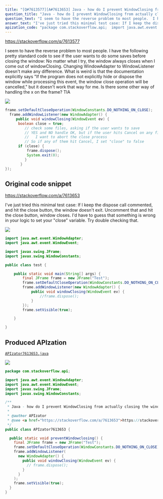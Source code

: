 ```yaml
---
title: "[Q#7613577][A#7613653] Java - how do I prevent WindowClosing from actually closing the window"
question_title: "Java - how do I prevent WindowClosing from actually closing the window"
question_text: "I seem to have the reverse problem to most people.  I have the following pretty standard code to see if the user wants to do some saves before closing the window: No matter what I try, the window always closes when I come out of windowClosing.  Changing WindowAdapter to WindowListener doesn't make any difference.  What is weird is that the documentation explicitly says \"If the program does not explicitly hide or dispose the window while processing this event, the window close operation will be cancelled,\" but it doesn't work that way for me. Is there some other way of handling the x on the frame?  TIA"
answer_text: "I've just tried this minimal test case: If I keep the dispose call commented, and hit the close button, the window doesn't exit. Uncomment that and hit the close button, window closes. I'd have to guess that something is wrong in your logic to set your \"close\" variable. Try double checking that."
apization_code: "package com.stackoverflow.api;  import java.awt.event.WindowAdapter; import java.awt.event.WindowEvent; import javax.swing.JFrame; import javax.swing.WindowConstants;  /**  * Java - how do I prevent WindowClosing from actually closing the window  *  * @author APIzator  * @see <a href=\"https://stackoverflow.com/a/7613653\">https://stackoverflow.com/a/7613653</a>  */ public class APIzator7613653 {    public static void preventWindowclosing() {     final JFrame frame = new JFrame(\"Test\");     frame.setDefaultCloseOperation(WindowConstants.DO_NOTHING_ON_CLOSE);     frame.addWindowListener(       new WindowAdapter() {         public void windowClosing(WindowEvent ev) {           // frame.dispose();         }       }     );     frame.setVisible(true);   } }"
---
```


https://stackoverflow.com/q/7613577

I seem to have the reverse problem to most people.  I have the following pretty standard code to see if the user wants to do some saves before closing the window:
No matter what I try, the window always closes when I come out of windowClosing.  Changing WindowAdapter to WindowListener doesn&#x27;t make any difference.  What is weird is that the documentation explicitly says &quot;If the program does not explicitly hide or dispose the window while processing this event, the window close operation will be cancelled,&quot; but it doesn&#x27;t work that way for me. Is there some other way of handling the x on the frame?  TIA


<div class="code-logo"><img src="/stackoverflow.png" /></div>

```java
frame.setDefaultCloseOperation(WindowConstants.DO_NOTHING_ON_CLOSE);
  frame.addWindowListener(new WindowAdapter() {
     public void windowClosing(WindowEvent ev) {
      boolean close = true;
         // check some files, asking if the user wants to save
         // YES and NO handle OK, but if the user hits Cancel on any file,
         //   I want to abort the close process     
         // So if any of them hit Cancel, I set "close" to false
      if (close) {
          frame.dispose();
          System.exit(0);
         }
       }            
});
```


## Original code snippet

https://stackoverflow.com/a/7613653

I&#x27;ve just tried this minimal test case:
If I keep the dispose call commented, and hit the close button, the window doesn&#x27;t exit. Uncomment that and hit the close button, window closes.
I&#x27;d have to guess that something is wrong in your logic to set your &quot;close&quot; variable. Try double checking that.

<div class="code-logo"><img src="/stackoverflow.png" /></div>

```java
import java.awt.event.WindowAdapter;
import java.awt.event.WindowEvent;

import javax.swing.JFrame;
import javax.swing.WindowConstants;

public class test {

    public static void main(String[] args) {
        final JFrame frame = new JFrame("Test");
        frame.setDefaultCloseOperation(WindowConstants.DO_NOTHING_ON_CLOSE);
        frame.addWindowListener(new WindowAdapter() {
            public void windowClosing(WindowEvent ev) {
                //frame.dispose();
            }
        });
        frame.setVisible(true);

    }

}
```

## Produced APIzation

[`APIzator7613653.java`](https://github.com/pasqualesalza/apization/raw/main/data/search/APIzator7613653.java)

<div class="code-logo"><img src="/apizator.png" /></div>

```java
package com.stackoverflow.api;

import java.awt.event.WindowAdapter;
import java.awt.event.WindowEvent;
import javax.swing.JFrame;
import javax.swing.WindowConstants;

/**
 * Java - how do I prevent WindowClosing from actually closing the window
 *
 * @author APIzator
 * @see <a href="https://stackoverflow.com/a/7613653">https://stackoverflow.com/a/7613653</a>
 */
public class APIzator7613653 {

  public static void preventWindowclosing() {
    final JFrame frame = new JFrame("Test");
    frame.setDefaultCloseOperation(WindowConstants.DO_NOTHING_ON_CLOSE);
    frame.addWindowListener(
      new WindowAdapter() {
        public void windowClosing(WindowEvent ev) {
          // frame.dispose();
        }
      }
    );
    frame.setVisible(true);
  }
}

```